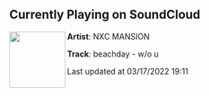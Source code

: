## Currently Playing on SoundCloud

[<img align="left" width="100" src="https://i1.sndcdn.com/artworks-000150902832-nrrune-t500x500.jpg">](https://soundcloud.com/nxcmansion/wo-u)

**Artist**: NXC MANSION 

**Track**: beachday - w/o u

Last updated at 03/17/2022 19:11
